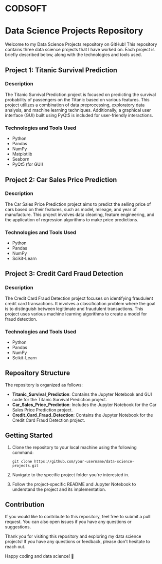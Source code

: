 # CODSOFT
# Data Science Projects Repository

Welcome to my Data Science Projects repository on GitHub! This repository contains three data science projects that I have worked on. Each project is briefly described below, along with the technologies and tools used.

## Project 1: Titanic Survival Prediction
### Description
The Titanic Survival Prediction project is focused on predicting the survival probability of passengers on the Titanic based on various features. This project utilizes a combination of data preprocessing, exploratory data analysis, and machine learning techniques. Additionally, a graphical user interface (GUI) built using PyQt5 is included for user-friendly interactions.

### Technologies and Tools Used
- Python
- Pandas
- NumPy
- Matplotlib
- Seaborn
- PyQt5 (for GUI)

## Project 2: Car Sales Price Prediction
### Description
The Car Sales Price Prediction project aims to predict the selling price of cars based on their features, such as model, mileage, and year of manufacture. This project involves data cleaning, feature engineering, and the application of regression algorithms to make price predictions.

### Technologies and Tools Used
- Python
- Pandas
- NumPy
- Scikit-Learn

## Project 3: Credit Card Fraud Detection
### Description
The Credit Card Fraud Detection project focuses on identifying fraudulent credit card transactions. It involves a classification problem where the goal is to distinguish between legitimate and fraudulent transactions. This project uses various machine learning algorithms to create a model for fraud detection.

### Technologies and Tools Used
- Python
- Pandas
- NumPy
- Scikit-Learn

## Repository Structure
The repository is organized as follows:
- **Titanic_Survival_Prediction**: Contains the Jupyter Notebook and GUI code for the Titanic Survival Prediction project.
- **Car_Sales_Price_Prediction**: Includes the Jupyter Notebook for the Car Sales Price Prediction project.
- **Credit_Card_Fraud_Detection**: Contains the Jupyter Notebook for the Credit Card Fraud Detection project.

## Getting Started
1. Clone the repository to your local machine using the following command:
   ```
   git clone https://github.com/your-username/data-science-projects.git
   ```

2. Navigate to the specific project folder you're interested in.

3. Follow the project-specific README and Jupyter Notebook to understand the project and its implementation.

## Contribution
If you would like to contribute to this repository, feel free to submit a pull request. You can also open issues if you have any questions or suggestions.

Thank you for visiting this repository and exploring my data science projects! If you have any questions or feedback, please don't hesitate to reach out.

Happy coding and data science! 🚀
